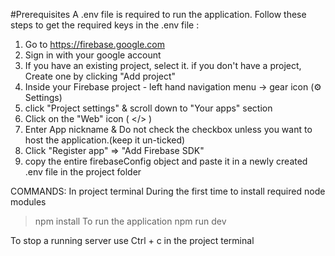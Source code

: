 #Prerequisites
A .env file is required to run the application.
Follow these steps to get the required keys in the .env file :
1. Go to https://firebase.google.com
2. Sign in with your google account
3. If you have an existing project, select it.
   if you don't have a project, Create one by clicking "Add project"
4. Inside your Firebase project - left hand navigation menu -> gear icon (⚙️ Settings)
5. click "Project settings" & scroll down to "Your apps" section
6. Click on the "Web" icon ( </> )
7. Enter App nickname & Do not check the checkbox unless you want to host the application.(keep it un-ticked)
8. Click "Register app" => "Add Firebase SDK"
9. copy the entire firebaseConfig object and paste it in a newly created .env file in the project folder

COMMANDS:
In project terminal
During the first time to install required node modules
 > npm install
To run the application
 > npm run dev

To stop a running server use Ctrl + c in the project terminal

